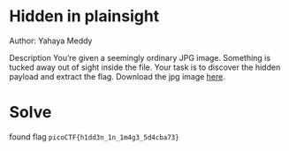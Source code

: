 # Hidden in plainsight

Author: Yahaya Meddy

Description
You’re given a seemingly ordinary JPG image. Something is tucked away out of sight inside the file. Your task is to discover the hidden payload and extract the flag.
Download the jpg image [here](https://challenge-files.picoctf.net/c_saffron_estate/e40e3ca60def2457974330549c0ebc3248ae75bc4f6ca700b85fca2c6be00083/img.jpg).

# Solve
found flag `picoCTF{h1dd3n_1n_1m4g3_5d4cba73}`
